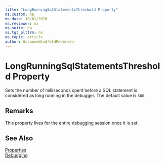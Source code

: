 ```yaml
---
title: "LongRunningSqlStatementsThreshold Property"
ms.custom: na
ms.date: 10/01/2020
ms.reviewer: na
ms.suite: na
ms.tgt_pltfrm: na
ms.topic: article
author: SusanneWindfeldPedersen
---
```


# LongRunningSqlStatementsThreshold Property
Sets the number of milliseconds spent before a SQL statement is considered as long running in the debugger. The default value is `500`.

## Remarks  
This property lives for the entire debugging session once it is set.

## See Also  
[Properties](devenv-properties.md)  
[Debugging](../devenv-debugging.md)  
